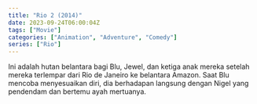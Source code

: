 ```yaml
---
title: "Rio 2 (2014)"
date: 2023-09-24T06:00:04Z
tags: ["Movie"]
categories: ["Animation", "Adventure", "Comedy"]
series: ["Rio"]
---
```


Ini adalah hutan belantara bagi Blu, Jewel, dan ketiga anak mereka setelah mereka terlempar dari Rio de Janeiro ke belantara Amazon. Saat Blu mencoba menyesuaikan diri, dia berhadapan langsung dengan Nigel yang pendendam dan bertemu ayah mertuanya.

  <mux-player stream-type="on-demand"
  src="https://kp3d-my.sharepoint.com/personal/ryoo_kp3d_onmicrosoft_com/_layouts/15/download.aspx?share=EXnFOeHXtptNgG7N9nWODSgB_3kxNyv66JY2msVY3gS4mw" metadata-video-title="Rio 2 (2014)" prefer-playback="mse" controls>
  </mux-player>
  
  
  <script src="https://cdn.jsdelivr.net/npm/@mux/mux-player"></script>
  
   <script id="kCzXj8WFwG01HvzsVA7AsC3yKH1iV02004DH4OPAkSyJxg" type="application/ld+json">
 {
  "@context": "https://schema.org/",
  "@type": "VideoObject",
  "name": "Rio 2",
  "contentUrl": "https://stream.mux.com/kCzXj8WFwG01HvzsVA7AsC3yKH1iV02004DH4OPAkSyJxgl.m3u8",
  "thumbnailUrl": "https://www.themoviedb.org/t/p/original/vDhuxzBVSC6dleEAKwDLFwWuKDB.jpg?width=314&fit_mode=preserve&time=25",
  "uploadDate": "2023-09-24T06:00:04Z",
}

</script>